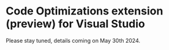 # Code Optimizations extension (preview) for Visual Studio 
Please stay tuned, details coming on May 30th 2024.
